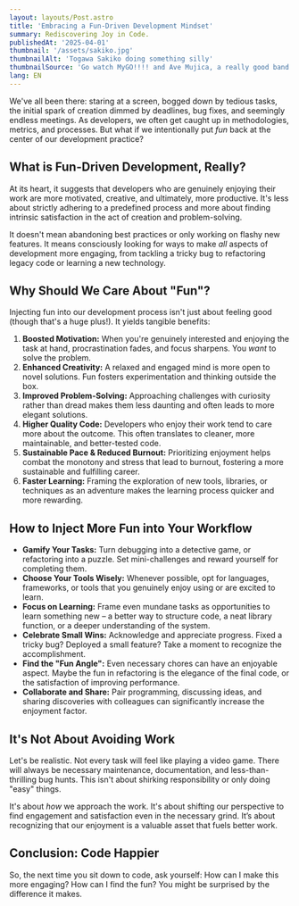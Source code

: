 ```yaml
---
layout: layouts/Post.astro
title: 'Embracing a Fun-Driven Development Mindset'
summary: Rediscovering Joy in Code.
publishedAt: '2025-04-01'
thumbnail: '/assets/sakiko.jpg'
thumbnailAlt: 'Togawa Sakiko doing something silly'
thumbnailSource: 'Go watch MyGO!!!! and Ave Mujica, a really good band anime that leaves a gaping hole in my heart'
lang: EN
---
```


We've all been there: staring at a screen, bogged down by tedious tasks, the initial spark of creation dimmed by deadlines, bug fixes, and seemingly endless meetings. As developers, we often get caught up in methodologies, metrics, and processes. But what if we intentionally put _fun_ back at the center of our development practice?

## What is Fun-Driven Development, Really?

At its heart, it suggests that developers who are genuinely enjoying their work are more motivated, creative, and ultimately, more productive. It's less about strictly adhering to a predefined process and more about finding intrinsic satisfaction in the act of creation and problem-solving.

It doesn't mean abandoning best practices or only working on flashy new features. It means consciously looking for ways to make _all_ aspects of development more engaging, from tackling a tricky bug to refactoring legacy code or learning a new technology.

## Why Should We Care About "Fun"?

Injecting fun into our development process isn't just about feeling good (though that's a huge plus!). It yields tangible benefits:

1.  **Boosted Motivation:** When you're genuinely interested and enjoying the task at hand, procrastination fades, and focus sharpens. You _want_ to solve the problem.
2.  **Enhanced Creativity:** A relaxed and engaged mind is more open to novel solutions. Fun fosters experimentation and thinking outside the box.
3.  **Improved Problem-Solving:** Approaching challenges with curiosity rather than dread makes them less daunting and often leads to more elegant solutions.
4.  **Higher Quality Code:** Developers who enjoy their work tend to care more about the outcome. This often translates to cleaner, more maintainable, and better-tested code.
5.  **Sustainable Pace & Reduced Burnout:** Prioritizing enjoyment helps combat the monotony and stress that lead to burnout, fostering a more sustainable and fulfilling career.
6.  **Faster Learning:** Framing the exploration of new tools, libraries, or techniques as an adventure makes the learning process quicker and more rewarding.

## How to Inject More Fun into Your Workflow

- **Gamify Your Tasks:** Turn debugging into a detective game, or refactoring into a puzzle. Set mini-challenges and reward yourself for completing them.
- **Choose Your Tools Wisely:** Whenever possible, opt for languages, frameworks, or tools that you genuinely enjoy using or are excited to learn.
- **Focus on Learning:** Frame even mundane tasks as opportunities to learn something new – a better way to structure code, a neat library function, or a deeper understanding of the system.
- **Celebrate Small Wins:** Acknowledge and appreciate progress. Fixed a tricky bug? Deployed a small feature? Take a moment to recognize the accomplishment.
- **Find the "Fun Angle":** Even necessary chores can have an enjoyable aspect. Maybe the fun in refactoring is the elegance of the final code, or the satisfaction of improving performance.
- **Collaborate and Share:** Pair programming, discussing ideas, and sharing discoveries with colleagues can significantly increase the enjoyment factor.

## It's Not About Avoiding Work

Let's be realistic. Not every task will feel like playing a video game. There will always be necessary maintenance, documentation, and less-than-thrilling bug hunts. This isn't about shirking responsibility or only doing "easy" things.

It's about _how_ we approach the work. It's about shifting our perspective to find engagement and satisfaction even in the necessary grind. It’s about recognizing that our enjoyment is a valuable asset that fuels better work.

## Conclusion: Code Happier

So, the next time you sit down to code, ask yourself: How can I make this more engaging? How can I find the fun? You might be surprised by the difference it makes.
